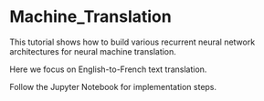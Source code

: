 # Machine_Translation

This tutorial shows how to build various recurrent neural network architectures for neural machine translation. 

Here we focus on English-to-French text translation.

Follow the Jupyter Notebook for implementation steps.

